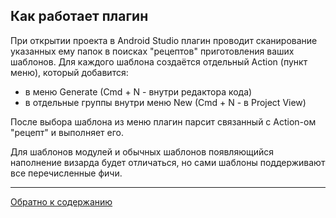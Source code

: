 ## Как работает плагин

При открытии проекта в Android Studio плагин проводит сканирование указанных ему папок в поисках "рецептов"
приготовления ваших шаблонов. Для каждого шаблона создаётся отдельный Action (пункт меню), который добавится:

- в меню Generate (Cmd + N - внутри редактора кода)
- в отдельные группы внутри меню New (Cmd + N - в Project View)

После выбора шаблона из меню плагин парсит связанный с Action-ом "рецепт" и выполняет его.

Для шаблонов модулей и обычных шаблонов появляющийся наполнение визарда будет отличаться, но сами шаблоны поддерживают
все перечисленные фичи.

---

[Обратно к содержанию](/plugins/hh-geminio/README.md#Содержание)